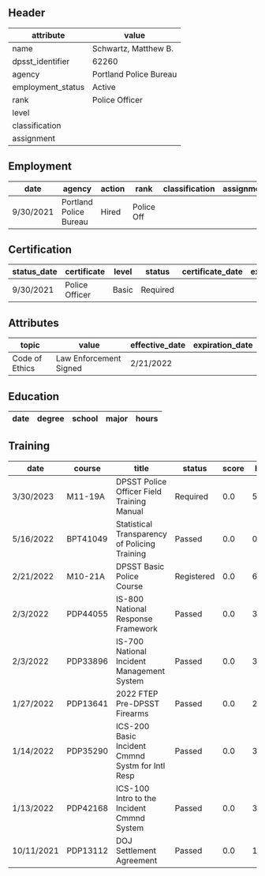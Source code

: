 ## Header
| attribute | value |
| --------- | ----- |
| name | Schwartz, Matthew B. |
| dpsst_identifier | 62260 |
| agency | Portland Police Bureau |
| employment_status | Active |
| rank | Police Officer |
| level |  |
| classification |  |
| assignment |  |
## Employment
| date | agency | action | rank | classification | assignment |
| ---- | ------ | ------ | ---- | -------------- | ---------- |
| 9/30/2021 | Portland Police Bureau | Hired | Police Off |  |  |
## Certification
| status_date | certificate | level | status | certificate_date | expiration_date | probation_date |
| ----------- | ----------- | ----- | ------ | ---------------- | --------------- | -------------- |
| 9/30/2021 | Police Officer | Basic | Required |  |  | 3/30/2023 |
## Attributes
| topic | value | effective_date | expiration_date |
| ----- | ----- | -------------- | --------------- |
| Code of Ethics | Law Enforcement Signed | 2/21/2022 |  |
## Education
| date | degree | school | major | hours |
| ---- | ------ | ------ | ----- | ----- |
## Training
| date | course | title | status | score | hours |
| ---- | ------ | ----- | ------ | ----- | ----- |
| 3/30/2023 | M11-19A | DPSST Police Officer Field Training Manual | Required | 0.0 | 50.00 |
| 5/16/2022 | BPT41049 | Statistical Transparency of Policing Training | Passed | 0.0 | 0.50 |
| 2/21/2022 | M10-21A | DPSST Basic Police Course | Registered | 0.0 | 640.00 |
| 2/3/2022 | PDP44055 | IS-800 National Response Framework | Passed | 0.0 | 3.00 |
| 2/3/2022 | PDP33896 | IS-700 National Incident Management System | Passed | 0.0 | 3.00 |
| 1/27/2022 | PDP13641 | 2022 FTEP Pre-DPSST Firearms | Passed | 0.0 | 21.00 |
| 1/14/2022 | PDP35290 | ICS-200 Basic Incident Cmmnd Systm for Intl Resp | Passed | 0.0 | 3.00 |
| 1/13/2022 | PDP42168 | ICS-100 Intro to the Incident Cmmnd System | Passed | 0.0 | 3.00 |
| 10/11/2021 | PDP13112 | DOJ Settlement Agreement | Passed | 0.0 | 1.00 |
